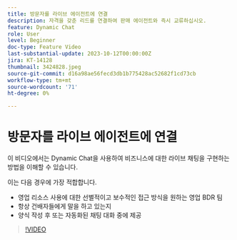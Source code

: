```yaml
---
title: 방문자를 라이브 에이전트에 연결
description: 자격을 갖춘 리드를 연결하여 판매 에이전트와 즉시 교류하십시오.
feature: Dynamic Chat
role: User
level: Beginner
doc-type: Feature Video
last-substantial-update: 2023-10-12T00:00:00Z
jira: KT-14128
thumbnail: 3424828.jpeg
source-git-commit: d16a98ae56fecd3db1b775428ac52682f1cd73cb
workflow-type: tm+mt
source-wordcount: '71'
ht-degree: 0%

---
```



# 방문자를 라이브 에이전트에 연결

이 비디오에서는 Dynamic Chat을 사용하여 비즈니스에 대한 라이브 채팅을 구현하는 방법을 이해할 수 있습니다.

이는 다음 경우에 가장 적합합니다.

* 영업 리소스 사용에 대한 선별적이고 보수적인 접근 방식을 원하는 영업 BDR 팀
* 항상 건배자들에게 말을 하고 있는지
* 양식 작성 후 또는 자동화된 채팅 대화 중에 제공

>[!VIDEO](https://video.tv.adobe.com/v/3424828/?learn=on)

